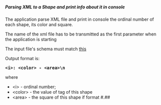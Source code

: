 <h5>Parsing XML to a Shape and print info about it in console</h5>
<p>The application parse XML file and print in console the ordinal number of each shape, its color and square.<p/>
<p>The name of the xml file has to be transmitted as the first parameter when the application is starting</p>
<p>The input file's schema must match <a href = "https://github.com/timurnav/XmlParser/blob/master/src/main/resources/shapes.xsd">this</a>
<p>Output format is:
<strong><pre>&lt;i&gt;: &lt;color&gt; - &lt;area&gt;\n</strong></pre><p>
where</br>
<ul><li> &lt;i&gt; - ordinal number;</li>
<li>&lt;color&gt; - the value of tag <color> of this shape</li>
<li>&lt;area&gt; - the square of this shape if format #.##</li>

